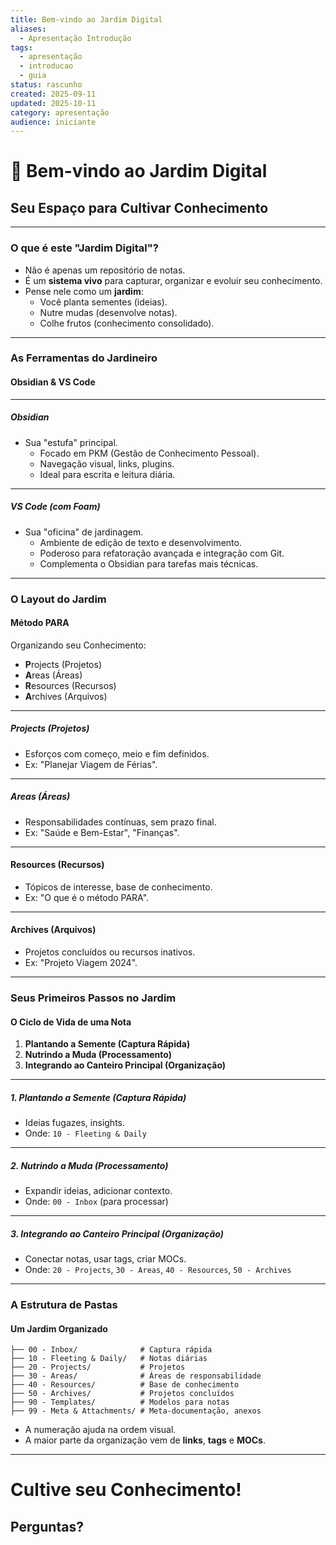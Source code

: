 ```yaml
---
title: Bem-vindo ao Jardim Digital
aliases:
  - Apresentação Introdução
tags:
  - apresentação
  - introducao
  - guia
status: rascunho
created: 2025-09-11
updated: 2025-10-11
category: apresentação
audience: iniciante
---
```

# 🌱 Bem-vindo ao Jardim Digital

## Seu Espaço para Cultivar Conhecimento

---
### O que é este "Jardim Digital"?

*   Não é apenas um repositório de notas.
*   É um **sistema vivo** para capturar, organizar e evoluir seu conhecimento.
*   Pense nele como um **jardim**:
    *   Você planta sementes (ideias).
    *   Nutre mudas (desenvolve notas).
    *   Colhe frutos (conhecimento consolidado).

---
### As Ferramentas do Jardineiro

#### Obsidian & VS Code

---
##### Obsidian

*   Sua "estufa" principal.
    *   Focado em PKM (Gestão de Conhecimento Pessoal).
    *   Navegação visual, links, plugins.
    *   Ideal para escrita e leitura diária.

---
##### VS Code (com Foam)

*   Sua "oficina" de jardinagem.
    *   Ambiente de edição de texto e desenvolvimento.
    *   Poderoso para refatoração avançada e integração com Git.
    *   Complementa o Obsidian para tarefas mais técnicas.

---
### O Layout do Jardim

#### Método PARA

Organizando seu Conhecimento:

* **P**rojects (Projetos)
* **A**reas (Áreas)
* **R**esources (Recursos)
* **A**rchives (Arquivos)

---
##### Projects (Projetos)

*   Esforços com começo, meio e fim definidos.
*   Ex: "Planejar Viagem de Férias".

---
##### Areas (Áreas)

*   Responsabilidades contínuas, sem prazo final.
*   Ex: "Saúde e Bem-Estar", "Finanças".

---
#### Resources (Recursos)

*   Tópicos de interesse, base de conhecimento.
*   Ex: "O que é o método PARA".

---
#### Archives (Arquivos)

*   Projetos concluídos ou recursos inativos.
*   Ex: "Projeto Viagem 2024".

---
### Seus Primeiros Passos no Jardim

#### O Ciclo de Vida de uma Nota

1.  **Plantando a Semente (Captura Rápida)**
2.  **Nutrindo a Muda (Processamento)**
3.  **Integrando ao Canteiro Principal (Organização)**

---
##### 1. Plantando a Semente (Captura Rápida)

*   Ideias fugazes, insights.
*   Onde: `10 - Fleeting & Daily`

---
##### 2. Nutrindo a Muda (Processamento)

*   Expandir ideias, adicionar contexto.
*   Onde: `00 - Inbox` (para processar)

---
 ##### 3. Integrando ao Canteiro Principal (Organização)
 
*   Conectar notas, usar tags, criar MOCs.
*   Onde: `20 - Projects`, `30 - Areas`, `40 - Resources`, `50 - Archives`

---
### A Estrutura de Pastas
#### Um Jardim Organizado

```
├── 00 - Inbox/              # Captura rápida
├── 10 - Fleeting & Daily/   # Notas diárias
├── 20 - Projects/           # Projetos
├── 30 - Areas/              # Áreas de responsabilidade
├── 40 - Resources/          # Base de conhecimento
├── 50 - Archives/           # Projetos concluídos
├── 90 - Templates/          # Modelos para notas
├── 99 - Meta & Attachments/ # Meta-documentação, anexos
```

*   A numeração ajuda na ordem visual.
*   A maior parte da organização vem de **links**, **tags** e **MOCs**.

---

# Cultive seu Conhecimento!

## Perguntas?
